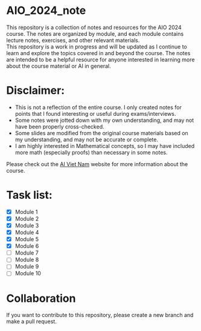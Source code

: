 # AIO_2024_note
This repository is a collection of notes and resources for the AIO 2024 course. The notes are organized by module, and each module contains lecture notes, exercises, and other relevant materials.  
This repository is a work in progress and will be updated as I continue to learn and explore the topics covered in and beyond the course. The notes are intended to be a helpful resource for anyone interested in learning more about the course material or AI in general.

# Disclaimer:
- This is not a reflection of the entire course. I only created notes for points that I found interesting or useful during exams/interviews.
- Some notes were jotted down with my own understanding, and may not have been properly cross-checked. 
- Some slides are modified from the original course materials based on my understanding, and may not be accurate or complete.
- I am highly interested in Mathematical concepts, so I may have included more math (especially proofs) than necessary in some notes.

Please check out the [AI Viet Nam](https://www.facebook.com/aivietnam.edu.vn) website for more information about the course.

# Task list:
- [x] Module 1
- [x] Module 2
- [x] Module 3
- [x] Module 4
- [x] Module 5
- [x] Module 6
- [ ] Module 7
- [ ] Module 8
- [ ] Module 9
- [ ] Module 10

# Collaboration
If you want to contribute to this repository, please create a new branch and make a pull request.